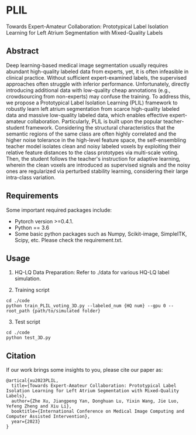 # PLIL
Towards Expert-Amateur Collaboration: Prototypical Label Isolation Learning for Left Atrium Segmentation with Mixed-Quality Labels

## Abstract
Deep learning-based medical image segmentation usually requires abundant high-quality labeled data from experts, yet, it is often infeasible in clinical practice. Without sufficient expert-examined labels, the supervised approaches often struggle with inferior performance. Unfortunately, directly introducing additional data with low-quality cheap annotations (e.g., crowdsourcing from non-experts) may confuse the training. To address this, we propose a Prototypical Label Isolation Learning (PLIL) framework to robustly learn left atrium segmentation from scarce high-quality labeled data and massive low-quality labeled data, which enables effective expert-amateur collaboration. Particularly, PLIL is built upon the popular teacher-student framework. Considering the structural characteristics that the semantic regions of the same class are often highly correlated and the higher noise tolerance in the high-level feature space, the self-ensembling teacher model isolates clean and noisy labeled voxels by exploiting their relative feature distances to the class prototypes via multi-scale voting. Then, the student follows the teacher's instruction for adaptive learning, wherein the clean voxels are introduced as supervised signals and the noisy ones are regularized via perturbed stability learning, considering their large intra-class variation. 

## Requirements
Some important required packages include:
* Pytorch version >=0.4.1.
* Python == 3.6 
* Some basic python packages such as Numpy, Scikit-image, SimpleITK, Scipy, etc. Please check the requirement.txt.

## Usage

1. HQ-LQ Data Preparation:
Refer to ./data for various HQ-LQ label simulation.


2. Training script
```
cd ./code
python train_PLIL_voting_3D.py --labeled_num {HQ num} --gpu 0 --root_path {path/to/simulated folder}
```

3. Test script 
```
cd ./code
python test_3D.py
```

## Citation
If our work brings some insights to you, please cite our paper as:
```
@artical{xu2023PLIL,
  title={Towards Expert-Amateur Collaboration: Prototypical Label Isolation Learning for Left Atrium Segmentation with Mixed-Quality Labels},
  author={Zhe Xu, Jiangpeng Yan, Donghuan Lu, Yixin Wang, Jie Luo, Yefeng Zheng and Xiu Li},
  booktitle={International Conference on Medical Image Computing and Computer Assisted Intervention},
  year={2023}
}
```   
